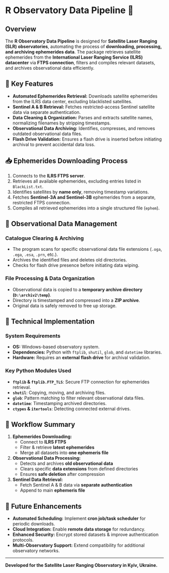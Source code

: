 # R Observatory Data Pipeline 📡

## Overview
The **R Observatory Data Pipeline** is designed for **Satellite Laser Ranging (SLR) observatories**, automating the process of **downloading, processing, and archiving ephemerides data**. The package retrieves satellite ephemerides from the **International Laser Ranging Service (ILRS) datacenter** via **FTPS connection**, filters and compiles relevant datasets, and archives observational data efficiently.

## 🔑 Key Features
- **Automated Ephemerides Retrieval:** Downloads satellite ephemerides from the ILRS data center, excluding blacklisted satellites.
- **Sentinel A & B Retrieval:** Fetches restricted-access Sentinel satellite data via separate authentication.
- **Data Cleaning & Organization:** Parses and extracts satellite names, normalizing filenames by stripping timestamps.
- **Observational Data Archiving:** Identifies, compresses, and removes outdated observational data files.
- **Flash Drive Validation:** Ensures a flash drive is inserted before initiating archival to prevent accidental data loss.

## 📥 Ephemerides Downloading Process
1. Connects to the **ILRS FTPS server**.
2. Retrieves all available ephemerides, excluding entries listed in `BlackList.txt`.
3. Identifies satellites by **name only**, removing timestamp variations.
4. Fetches **Sentinel-3A and Sentinel-3B** ephemerides from a separate, restricted FTPS connection.
5. Compiles all retrieved ephemerides into a single structured file (`ephem`).

## 📂 Observational Data Management
### **Catalogue Clearing & Archiving**
- The program scans for specific observational data file extensions (`.oga`, `.ega`, `.esa`, `.prn`, etc.).
- Archives the identified files and deletes old directories.
- Checks for flash drive presence before initiating data wiping.

### **File Processing & Data Organization**
- Observational data is copied to a **temporary archive directory (`D:\archiv2\temp`)**.
- Directory is timestamped and compressed into a **ZIP archive**.
- Original data is safely removed to free up storage.

## 🔧 Technical Implementation
### **System Requirements**
- **OS:** Windows-based observatory system.
- **Dependencies:** Python with `ftplib`, `shutil`, `glob`, and `datetime` libraries.
- **Hardware:** Requires an **external flash drive** for archival validation.

### **Key Python Modules Used**
- **`ftplib` & `ftplib.FTP_TLS`**: Secure FTP connection for ephemerides retrieval.
- **`shutil`**: Copying, moving, and archiving files.
- **`glob`**: Pattern matching to filter relevant observational data files.
- **`datetime`**: Timestamping archived directories.
- **`ctypes` & `itertools`**: Detecting connected external drives.

## 📑 Workflow Summary
1. **Ephemerides Downloading:**
   - Connect to **ILRS FTPS**
   - Filter & retrieve **latest ephemerides**
   - Merge all datasets into **one ephemeris file**
2. **Observational Data Processing:**
   - Detects and archives **old observational data**
   - Clears specific **data extensions** from defined directories
   - Ensures **safe deletion** after compression
3. **Sentinel Data Retrieval:**
   - Fetch Sentinel A & B data via **separate authentication**
   - Append to main **ephemeris file**

## 🚀 Future Enhancements
- **Automated Scheduling:** Implement **cron job/task scheduler** for periodic downloads.
- **Cloud Integration:** Enable **remote data storage** for redundancy.
- **Enhanced Security:** Encrypt stored datasets & improve authentication protocols.
- **Multi-Observatory Support:** Extend compatibility for additional observatory networks.

---
**Developed for the Satellite Laser Ranging Observatory in Kyiv, Ukraine.**
